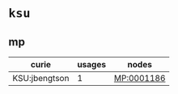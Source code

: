 # `ksu`

## mp

| curie         |   usages | nodes                                                   |
|---------------|----------|---------------------------------------------------------|
| KSU:jbengtson |        1 | [MP:0001186](http://purl.obolibrary.org/obo/MP_0001186) |

